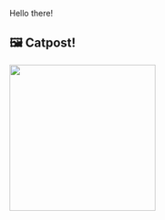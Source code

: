 Hello there!



## 🖼️ Catpost!

<sub>
    <img src="https://cdn2.thecatapi.com/images/T5AGDm0bv.jpg" height="256">
</sub>

